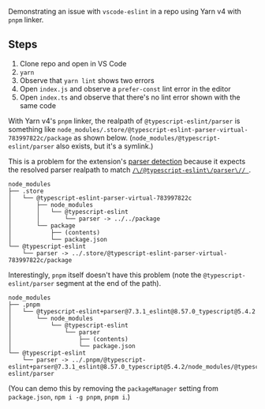 Demonstrating an issue with `vscode-eslint` in a repo using Yarn v4 with `pnpm` linker.

## Steps

1. Clone repo and open in VS Code
2. `yarn`
3. Observe that `yarn lint` shows two errors
4. Open `index.js` and observe a `prefer-const` lint error in the editor
5. Open `index.ts` and observe that there's no lint error shown with the same code

With Yarn v4's `pnpm` linker, the realpath of `@typescript-eslint/parser` is something like `node_modules/.store/@typescript-eslint-parser-virtual-783997822c/package` as shown below. (`node_modules/@typescript-eslint/parser` also exists, but it's a symlink.)

This is a problem for the extension's [parser detection](https://github.com/microsoft/vscode-eslint/blob/8173467bfdb046468336e5b6878fdf484d69cfba/server/src/eslint.ts#L1012) because it expects the resolved parser realpath to match [`/\/@typescript-eslint\/parser\//
`](https://github.com/microsoft/vscode-eslint/blob/8173467bfdb046468336e5b6878fdf484d69cfba/server/src/eslint.ts#L755).

```
node_modules
├── .store
│   └── @typescript-eslint-parser-virtual-783997822c
│       ├── node_modules
│       │   └── @typescript-eslint
│       │       └── parser -> ../../package
│       └── package
│           ├── (contents)
│           └── package.json
└── @typescript-eslint
    └── parser -> ../.store/@typescript-eslint-parser-virtual-783997822c/package
```

Interestingly, `pnpm` itself doesn't have this problem (note the `@typescript-eslint/parser` segment at the end of the path).
```
node_modules
├── .pnpm
│   └── @typescript-eslint+parser@7.3.1_eslint@8.57.0_typescript@5.4.2
│       └── node_modules
│           └── @typescript-eslint
│               └── parser
│                   ├── (contents)
│                   └── package.json
└── @typescript-eslint
    └── parser -> ../.pnpm/@typescript-eslint+parser@7.3.1_eslint@8.57.0_typescript@5.4.2/node_modules/@typescript-eslint/parser
```
(You can demo this by removing the `packageManager` setting from `package.json`, `npm i -g pnpm`, `pnpm i`.)
